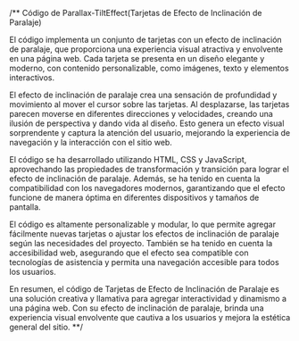 /** Código de Parallax-TiltEffect(Tarjetas de Efecto de Inclinación de Paralaje)

El código implementa un conjunto de tarjetas con un efecto de inclinación de paralaje, que proporciona una experiencia visual atractiva y envolvente en una página web. Cada tarjeta se presenta en un diseño elegante y moderno, con contenido personalizable, como imágenes, texto y elementos interactivos.

El efecto de inclinación de paralaje crea una sensación de profundidad y movimiento al mover el cursor sobre las tarjetas. Al desplazarse, las tarjetas parecen moverse en diferentes direcciones y velocidades, creando una ilusión de perspectiva y dando vida al diseño. Esto genera un efecto visual sorprendente y captura la atención del usuario, mejorando la experiencia de navegación y la interacción con el sitio web.

El código se ha desarrollado utilizando HTML, CSS y JavaScript, aprovechando las propiedades de transformación y transición para lograr el efecto de inclinación de paralaje. Además, se ha tenido en cuenta la compatibilidad con los navegadores modernos, garantizando que el efecto funcione de manera óptima en diferentes dispositivos y tamaños de pantalla.

El código es altamente personalizable y modular, lo que permite agregar fácilmente nuevas tarjetas o ajustar los efectos de inclinación de paralaje según las necesidades del proyecto. También se ha tenido en cuenta la accesibilidad web, asegurando que el efecto sea compatible con tecnologías de asistencia y permita una navegación accesible para todos los usuarios.

En resumen, el código de Tarjetas de Efecto de Inclinación de Paralaje es una solución creativa y llamativa para agregar interactividad y dinamismo a una página web. Con su efecto de inclinación de paralaje, brinda una experiencia visual envolvente que cautiva a los usuarios y mejora la estética general del sitio.
**/





